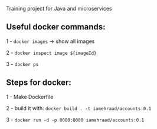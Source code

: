 Training project for Java and microservices

## Useful docker commands:
1 - `docker images` -> show all images

2 - `docker inspect image ${imageId}`

3 - `docker ps`


## Steps for docker:

1 - Make Dockerfile

2 - build it with: `docker build . -t iamehraad/accounts:0.1`

3 - `docker run -d -p 8080:8080 iamehraad/accounts:0.1`